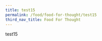 ```yaml
---
title: test15
permalink: /food/food-for-thought/test15
third_nav_title: Food For Thought
---
```

test15